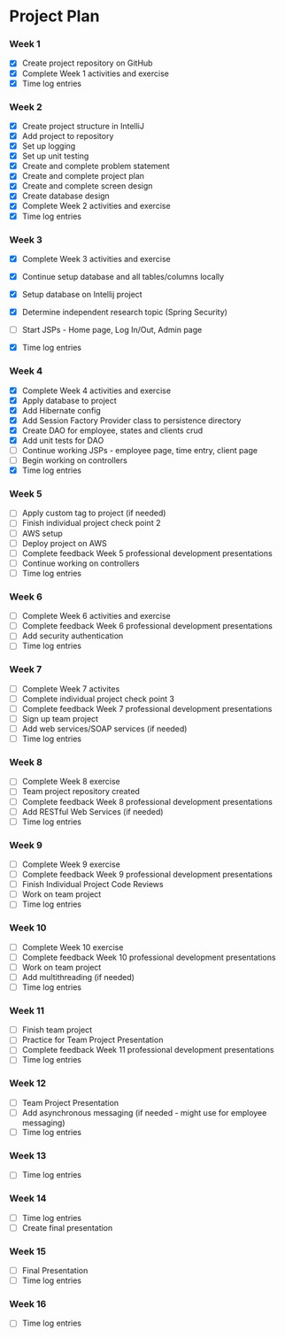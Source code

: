 # Project Plan

### Week 1
- [X] Create project repository on GitHub
- [X] Complete Week 1 activities and exercise
- [X] Time log entries

### Week 2
- [X] Create project structure in IntelliJ
- [X] Add project to repository
- [X] Set up logging
- [X] Set up unit testing
- [X] Create and complete problem statement
- [X] Create and complete project plan
- [X] Create and complete screen design
- [X] Create database design
- [X] Complete Week 2 activities and exercise
- [X] Time log entries

### Week 3
- [X] Complete Week 3 activities and exercise
- [X] Continue setup database and all tables/columns locally
- [X] Setup database on Intellij project
- [X] Determine independent research topic (Spring Security)
- [ ] Start JSPs - Home page, Log In/Out, Admin page
- [X] Time log entries


### Week 4
- [X] Complete Week 4 activities and exercise
- [X] Apply database to project
- [X] Add Hibernate config
- [X] Add Session Factory Provider class to persistence directory
- [X] Create DAO for employee, states and clients crud
- [X] Add unit tests for DAO
- [ ] Continue working JSPs - employee page, time entry, client page
- [ ] Begin working on controllers
- [X] Time log entries

### Week 5
- [ ] Apply custom tag to project (if needed)
- [ ] Finish individual project check point 2
- [ ] AWS setup
- [ ] Deploy project on AWS
- [ ] Complete feedback Week 5 professional development presentations
- [ ] Continue working on controllers
- [ ] Time log entries

### Week 6
- [ ] Complete Week 6 activities and exercise
- [ ] Complete feedback Week 6 professional development presentations
- [ ] Add security authentication
- [ ] Time log entries

### Week 7
- [ ] Complete Week 7 activites
- [ ] Complete individual project check point 3
- [ ] Complete feedback Week 7 professional development presentations
- [ ] Sign up team project
- [ ] Add web services/SOAP services (if needed)
- [ ] Time log entries

### Week 8
- [ ] Complete Week 8 exercise
- [ ] Team project repository created
- [ ] Complete feedback Week 8 professional development presentations
- [ ] Add RESTful Web Services (if needed)
- [ ] Time log entries

### Week 9
- [ ] Complete Week 9 exercise
- [ ] Complete feedback Week 9 professional development presentations
- [ ] Finish Individual Project Code Reviews
- [ ] Work on team project
- [ ] Time log entries

### Week 10
- [ ] Complete Week 10 exercise
- [ ] Complete feedback Week 10 professional development presentations
- [ ] Work on team project
- [ ] Add multithreading (if needed)
- [ ] Time log entries

### Week 11
- [ ] Finish team project
- [ ] Practice for Team Project Presentation
- [ ] Complete feedback Week 11 professional development presentations
- [ ] Time log entries

### Week 12
- [ ] Team Project Presentation
- [ ] Add asynchronous messaging (if needed - might use for employee messaging)
- [ ] Time log entries

### Week 13
- [ ] Time log entries

### Week 14
- [ ] Time log entries
- [ ] Create final presentation

### Week 15
- [ ] Final Presentation
- [ ] Time log entries

### Week 16
- [ ] Time log entries







